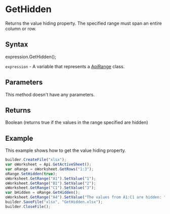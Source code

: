 # GetHidden

Returns the value hiding property. The specified range must span an entire column or row.

## Syntax

expression.GetHidden();

`expression` - A variable that represents a [ApiRange](../ApiRange.md) class.

## Parameters

This method doesn't have any parameters.

## Returns

Boolean (returns true if the values in the range specified are hidden)

## Example

This example shows how to get the value hiding property.

```javascript
builder.CreateFile("xlsx");
var oWorksheet = Api.GetActiveSheet();
var oRange = oWorksheet.GetRows("1:3");
oRange.SetHidden(true);
oWorksheet.GetRange("A1").SetValue("1");
oWorksheet.GetRange("B1").SetValue("2");
oWorksheet.GetRange("C1").SetValue("3");
var bHidden = oRange.GetHidden();
oWorksheet.GetRange("A4").SetValue("The values from A1:C1 are hidden: " + bHidden);
builder.SaveFile("xlsx", "GetHidden.xlsx");
builder.CloseFile();
```